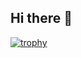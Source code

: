 ## Hi there 👋

<!-- [![Yuto's GitHub stats](https://github-readme-stats.vercel.app/api?username=yuto-yoshimuta&theme=vue-dark&show_icons=true)](https://github.com/yuto-yoshimuta/github-readme-stats)[![Top Langs](https://github-readme-stats.vercel.app/api/top-langs/?username=yuto-yoshimuta&theme=vue-dark&show_icons=true&layout=compact)](https://github.com/yuto-yoshimuta/github-readme-stats) -->

[![trophy](https://github-profile-trophy.vercel.app/?username=yotu-yoshimuta)](https://github.com/yuto-yoshimuta/github-profile-trophy)

<!--
**yuto-yoshimuta/yuto-yoshimuta** is a ✨ _special_ ✨ repository because its `README.md` (this file) appears on your GitHub profile.

Here are some ideas to get you started:

- 🔭 I’m currently working on ...
- 🌱 I’m currently learning ...
- 👯 I’m looking to collaborate on ...
- 🤔 I’m looking for help with ...
- 💬 Ask me about ...
- 📫 How to reach me: ...
- 😄 Pronouns: ...
- ⚡ Fun fact: ...
-->
